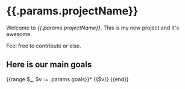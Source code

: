 {{.params.projectName}}
======================

Welcome to _{{.params.projectName}}_. This is my new project and it's awesome.

Feel free to contribute or else.

## Here is our main goals


{{range $_, $v := .params.goals}}* {{$v}}
{{end}}